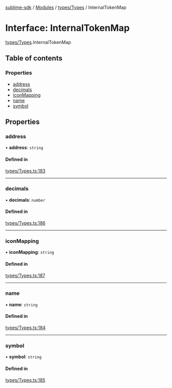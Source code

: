 [sublime-sdk](../README.md) / [Modules](../modules.md) / [types/Types](../modules/types_Types.md) / InternalTokenMap

# Interface: InternalTokenMap

[types/Types](../modules/types_Types.md).InternalTokenMap

## Table of contents

### Properties

- [address](types_Types.InternalTokenMap.md#address)
- [decimals](types_Types.InternalTokenMap.md#decimals)
- [iconMapping](types_Types.InternalTokenMap.md#iconmapping)
- [name](types_Types.InternalTokenMap.md#name)
- [symbol](types_Types.InternalTokenMap.md#symbol)

## Properties

### address

• **address**: `string`

#### Defined in

[types/Types.ts:183](https://github.com/sublime-finance/sublime-sdk/blob/e9ce839/src/types/Types.ts#L183)

___

### decimals

• **decimals**: `number`

#### Defined in

[types/Types.ts:186](https://github.com/sublime-finance/sublime-sdk/blob/e9ce839/src/types/Types.ts#L186)

___

### iconMapping

• **iconMapping**: `string`

#### Defined in

[types/Types.ts:187](https://github.com/sublime-finance/sublime-sdk/blob/e9ce839/src/types/Types.ts#L187)

___

### name

• **name**: `string`

#### Defined in

[types/Types.ts:184](https://github.com/sublime-finance/sublime-sdk/blob/e9ce839/src/types/Types.ts#L184)

___

### symbol

• **symbol**: `string`

#### Defined in

[types/Types.ts:185](https://github.com/sublime-finance/sublime-sdk/blob/e9ce839/src/types/Types.ts#L185)
